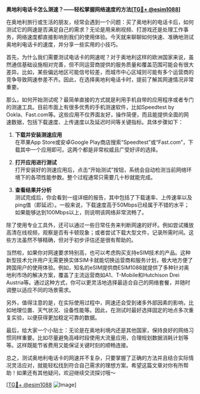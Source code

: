 **奥地利电话卡怎么测速？——轻松掌握网络速度的方法[[TG💪+ @esim1088](https://t.me/s/esim1088)]**

在奥地利旅行或生活的朋友，经常会遇到一个问题：买了奥地利的电话卡后，如何测试它的网速是否满足自己的需求？无论是用来刷视频、打游戏还是处理工作事务，网络速度都直接影响到我们的使用体验。今天就来聊聊如何快速、准确地测试奥地利电话卡的速度，并分享一些实用的小技巧。

首先，为什么我们需要测试电话卡的网速呢？对于奥地利这样的欧洲国家来说，虽然通信基础设施相对完善，但不同运营商提供的服务质量和覆盖范围可能会有很大差异。比如，某些偏远地区可能信号较差，而城市中心区域则可能有多个运营商的竞争导致网速参差不齐。因此，在选择奥地利电话卡时，提前了解其网速情况非常重要。

那么，如何开始测试呢？最简单直接的方式就是利用手机自带的应用程序或者专门的测速工具。目前市面上有很多优秀的手机测速软件，比如Speedtest by Ookla、Fast.com等。这些应用不仅界面友好，操作简便，而且能提供全面的网速数据，包括下载速度、上传速度以及延迟时间等关键指标。具体步骤如下：

1. **下载并安装测速应用**  
   在苹果App Store或安卓Google Play商店搜索“Speedtest”或“Fast.com”，下载其中一个应用即可。这两个都是非常权威且广受好评的选择。

2. **打开应用进行测试**  
   打开安装好的测速应用后，点击“开始测试”按钮，系统会自动检测当前网络环境下的各项性能参数。整个过程通常只需要几十秒就能完成。

3. **查看结果并分析**  
   测试完成后，你会看到一组详细的报告，其中包括了下载速率、上传速率以及ping值（即延迟）。一般来说，下载速度高于50Mbps已经属于不错的水平；如果能够达到100Mbps以上，则说明该网络非常流畅了。

除了使用专业工具外，还可以通过一些日常任务来判断网速的好坏。例如尝试播放高清在线视频，观察是否有卡顿现象；或者尝试下载大型文件，记录所需时间。这些方法虽然不够精确，但对于初步评估还是很有帮助的。

当然啦，如果你对网速要求特别高，也可以考虑购买支持eSIM技术的产品。这种新型技术允许用户无需更换实体SIM卡就能切换运营商和服务计划，极大地方便了跨国用户的使用体验。例如，知名的eSIM提供商ESIM1088就提供了多种针对奥地利市场的解决方案，覆盖了主流运营商如A1、T-Mobile和Hutchison Drei Austria等。通过这种方式，你可以更灵活地选择最适合自己的网络套餐，并随时调整以适应不同的场景需求。

另外，值得注意的是，在实际使用过程中，网速还会受到诸多外部因素的影响，比如地理位置、天气状况、设备性能等。因此，在测试时最好选择固定的地点多次重复实验，以便获得更加稳定可靠的数据。

最后，给大家一个小贴士：无论是在奥地利境内还是其他国家，保持良好的网络习惯同样重要。比如尽量避免高峰时段使用大流量应用，合理规划数据消耗计划等等。这样既能节省费用又能保证关键时刻的顺畅连接。

总之，测试奥地利电话卡的网速并不复杂，只要掌握了正确的方法并且结合实际情况灵活应对，就能轻松找到符合自己需求的理想方案。希望这篇文章对你有所帮助！如果还有其他疑问，欢迎继续交流探讨哦～

[[TG💪+ @esim1088](https://t.me/s/esim1088) ![Image](https://i.postimg.cc/4NQfJmqS/Snipaste-2025-05-13-00-14-12.png)]